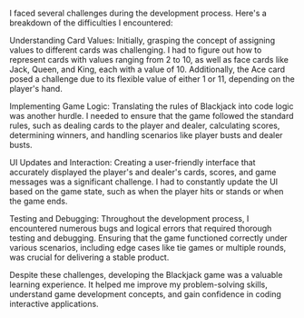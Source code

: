 I faced several challenges during the development process. Here's a breakdown of the difficulties I encountered:

Understanding Card Values: Initially, grasping the concept of assigning values to different cards was challenging. I had to figure out how to represent cards with values ranging from 2 to 10, as well as face cards like Jack, Queen, and King, each with a value of 10. Additionally, the Ace card posed a challenge due to its flexible value of either 1 or 11, depending on the player's hand.

Implementing Game Logic: Translating the rules of Blackjack into code logic was another hurdle. I needed to ensure that the game followed the standard rules, such as dealing cards to the player and dealer, calculating scores, determining winners, and handling scenarios like player busts and dealer busts.

UI Updates and Interaction: Creating a user-friendly interface that accurately displayed the player's and dealer's cards, scores, and game messages was a significant challenge. I had to constantly update the UI based on the game state, such as when the player hits or stands or when the game ends.

Testing and Debugging: Throughout the development process, I encountered numerous bugs and logical errors that required thorough testing and debugging. Ensuring that the game functioned correctly under various scenarios, including edge cases like tie games or multiple rounds, was crucial for delivering a stable product.

Despite these challenges, developing the Blackjack game was a valuable learning experience. It helped me improve my problem-solving skills, understand game development concepts, and gain confidence in coding interactive applications.
